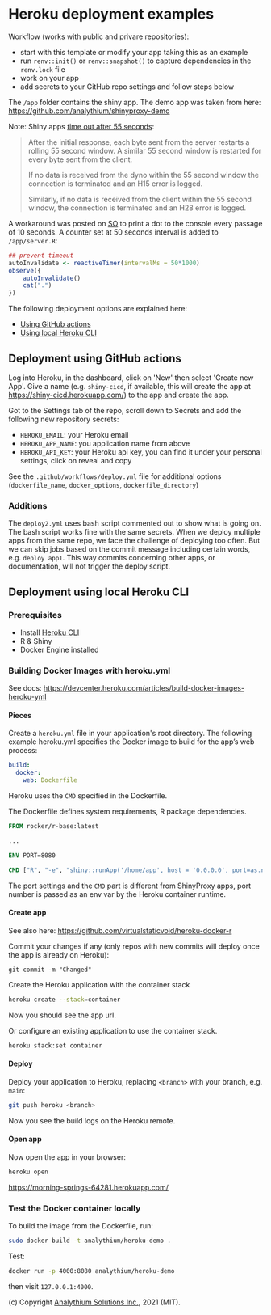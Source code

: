 # Heroku deployment examples

Workflow (works with public and privare repositories):

- start with this template or modify your app taking this as an example
- run `renv::init()` or `renv::snapshot()` to capture dependencies in the `renv.lock` file
- work on your app
- add secrets to your GitHub repo settings and follow steps below

The `/app` folder contains the shiny app. The demo app was taken from here:
https://github.com/analythium/shinyproxy-demo

Note: Shiny apps [time out after 55 seconds](https://devcenter.heroku.com/articles/limits#http-timeouts):

> After the initial response, each byte sent from the server restarts a rolling 55 second window. A similar 55 second window is restarted for every byte sent from the client.
>
> If no data is received from the dyno within the 55 second window the connection is terminated and an H15 error is logged.
>
> Similarly, if no data is received from the client within the 55 second window, the connection is terminated and an H28 error is logged.

A workaround was posted on [SO](https://stackoverflow.com/questions/54594781/how-to-prevent-a-shiny-app-from-being-grayed-out) to print a dot to the console every passage of 10 seconds. 
A counter set at 50 seconds interval is added to `/app/server.R`:

```R
## prevent timeout
autoInvalidate <- reactiveTimer(intervalMs = 50*1000)
observe({
    autoInvalidate()
    cat(".")
})
```

The following deployment options are explained here:

- [Using GitHub actions](#deployment-using-github-actions)
- [Using local Heroku CLI](#deployment-using-local-heroku-cli)

## Deployment using GitHub actions

Log into Heroku, in the dashboard, click on 'New' then select 'Create new App'.
Give a name (e.g. `shiny-cicd`, if available, this will create the app at https://shiny-cicd.herokuapp.com/) to the app and create the app.

Got to the Settings tab of the repo, scroll down to Secrets and add the
following new repository secrets:

- `HEROKU_EMAIL`: your Heroku email
- `HEROKU_APP_NAME`: you application name from above
- `HEROKU_API_KEY`: your Heroku api key, you can find it under your personal settings, click on reveal and copy

See the `.github/workflows/deploy.yml` file for additional options
(`dockerfile_name`, `docker_options`, `dockerfile_directory`)

### Additions

The `deploy2.yml` uses bash script commented out to show what is going on.
The bash script works fine with the same secrets.
When we deploy multiple apps from the same repo, we face the challenge
of deploying too often. But we can skip jobs based on the
commit message including certain words, e.g. `deploy app1`.
This way commits concerning other apps, or documentation,
will not trigger the deploy script.

## Deployment using local Heroku CLI

### Prerequisites

- Install [Heroku CLI](https://devcenter.heroku.com/articles/heroku-cli#download-and-install)
- R & Shiny
- Docker Engine installed

### Building Docker Images with heroku.yml

See docs: https://devcenter.heroku.com/articles/build-docker-images-heroku-yml

#### Pieces

Create a `heroku.yml` file in your application's root directory. The following example heroku.yml specifies the Docker image to build for the app’s web process:

```yaml
build:
  docker:
    web: Dockerfile
```

Heroku uses the `CMD` specified in the Dockerfile.

The Dockerfile defines system requirements, R package dependencies.

```Dockerfile
FROM rocker/r-base:latest

...

ENV PORT=8080

CMD ["R", "-e", "shiny::runApp('/home/app', host = '0.0.0.0', port=as.numeric(Sys.getenv('PORT')))"]
```

The port settings and the `CMD` part is different from ShinyProxy apps,
port number is passed as an env var by the Heroku container runtime.

#### Create app

See also here: https://github.com/virtualstaticvoid/heroku-docker-r

Commit your changes if any (only  repos with new commits will deploy once the app is already on Heroku):

```git
git commit -m "Changed"
```

Create the Heroku application with the container stack

```bash
heroku create --stack=container
```

Now you should see the app url.

Or configure an existing application to use the container stack.

```bash
heroku stack:set container
```

#### Deploy

Deploy your application to Heroku, replacing `<branch>` with your branch,
e.g. `main`:

```bash
git push heroku <branch>
```

Now you see the build logs on the Heroku remote.

#### Open app

Now open the app in your browser:

```bash
heroku open
```

https://morning-springs-64281.herokuapp.com/

### Test the Docker container locally

To build the image from the Dockerfile, run:

```bash
sudo docker build -t analythium/heroku-demo .
```

Test:

```bash
docker run -p 4000:8080 analythium/heroku-demo
```
then visit `127.0.0.1:4000`.

(c) Copyright [Analythium Solutions Inc.](https://analythium.io), 2021 (MIT).
